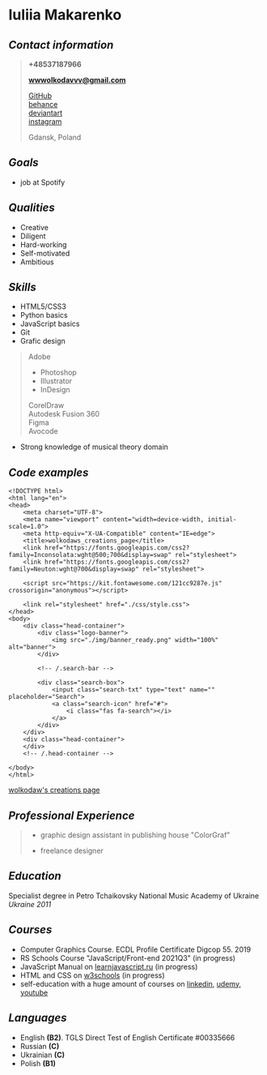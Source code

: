 # Iuliia Makarenko 

## _**Contact information**_
> **+48537187966**
>
> **wwwolkodavvv@gmail.com**
>
> [GitHub](https://github.com/WWWolkodaWWW)\
> [behance](https://www.behance.net/wolkodaws_creations)\
> [deviantart](https://www.deviantart.com/wwwolkodawww/gallery)\
> [instagram](https://www.instagram.com/wwwolkodaww)
>
> Gdansk, Poland

## _**Goals**_

- job at Spotify

## _**Qualities**_

- Creative
- Diligent
- Hard-working
- Self-motivated
- Ambitious

## _**Skills**_

- HTML5/CSS3
- Python basics
- JavaScript basics
- Git
- Grafic design
> Adobe
>+ Photoshop
>+ Illustrator
>+ InDesign
>
> CorelDraw\
> Autodesk Fusion 360\
> Figma\
> Avocode
- Strong knowledge of musical theory domain

## _**Code examples**_
```
<!DOCTYPE html>
<html lang="en">
<head>
    <meta charset="UTF-8">
    <meta name="viewport" content="width=device-width, initial-scale=1.0">
    <meta http-equiv="X-UA-Compatible" content="IE=edge">
    <title>wolkodaws_creations_page</title>
    <link href="https://fonts.googleapis.com/css2?family=Inconsolata:wght@500;700&display=swap" rel="stylesheet">
    <link href="https://fonts.googleapis.com/css2?family=Neuton:wght@700&display=swap" rel="stylesheet">

    <script src="https://kit.fontawesome.com/121cc9287e.js" crossorigin="anonymous"></script>

    <link rel="stylesheet" href="./css/style.css">
</head>
<body>
    <div class="head-container">
        <div class="logo-banner">
            <img src="./img/banner_ready.png" width="100%" alt="banner">
        </div>
        
        <!-- /.search-bar -->

        <div class="search-box">
            <input class="search-txt" type="text" name="" placeholder="Search"> 
            <a class="search-icon" href="#">
                <i class="fas fa-search"></i>
            </a>           
        </div>
    </div>
    <div class="head-container">
    </div>
    <!-- /.head-container -->

</body>
</html>
```
[wolkodaw's creations page](https://gracious-leakey-db04b3.netlify.app/)

## _**Professional Experience**_

> * graphic design assistant in publishing house "ColorGraf"
>
> * freelance designer 

## _**Education**_

Specialist degree 
in Petro Tchaikovsky National Music Academy of Ukraine 
*Ukraine 2011*

## _**Courses**_

- Computer Graphics Course. ECDL Profile Certificate Digcop 55. 2019
- RS Schools Course "JavaScript/Front-end 2021Q3" \(in progress)
- JavaScript Manual on [learnjavascript.ru](https://learn.javascript.ru) \(in progress)
- HTML and CSS on [w3schools](https://www.w3schools.com/) \(in progress)
- self-education with a huge amount of courses on [linkedin](https://www.linkedin.com), [udemy](https://www.udemy.com), [youtube](https://www.youtube.com/)

## _**Languages**_

- English **(B2)**. TGLS Direct Test of English Certificate #00335666
- Russian **(C)**
- Ukrainian **(C)**
- Polish **(B1)**
